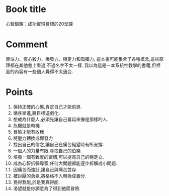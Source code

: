 Book title
======
心智鍛鍊：成功實現目標的20堂課

Comment
=======

專注力、恆心毅力、爆發力、穩定力和孤獨力,
這本書可能集合了各種概念,這些原理都在其他書上看過,不過名字不太一樣.
我以為這是一本系統性教學的書籍,但裡面的內容有一些個人覺得不太適合.


Points
======

1. 保持正確的心態,肯定自己才能前進.
2. 循序漸進,將目標遊戲化.
3. 想成為什麼人,必須先讓自己看起來像是那樣的人.
4. 危機就是轉機
5. 冒險才能有收穫
6. 將壓力轉換成爆發力
7. 找出自己的信念,讓自己在痛苦絕望時有所支撐.
8. 一個人的力量有限,尋找自己的伯樂.
9. 培養一個有難度的習慣,可以提高自己的穩定立.
10. 成為心智拆彈專家,任何大問題都能逐步拆解成小問題.
11. 因痛苦而強壯,讓自己與痛苦並存.
12. 被討厭的勇氣,將格格不入轉換成養分.
13. 覺得我能,於是我真得能.
14. 渴望就是你願意為了得到他而冒險.
